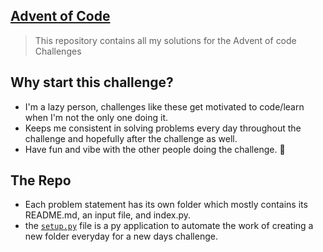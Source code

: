 ## [**Advent of Code**](https://adventofcode.com/2020/about)

>This repository contains all my solutions for the Advent of code Challenges

## Why start this challenge?
- I'm a lazy person, challenges like these get motivated to code/learn when I'm not the only one doing it.
- Keeps me consistent in solving problems every day throughout the challenge and hopefully after the challenge as well.
- Have fun and vibe with the other people doing the challenge. 🙌

## The Repo
- Each problem statement has its own folder which mostly contains its README.md, an input file, and index.py.
- the [`setup.py`](./setup.py) file is a py application to automate the work of creating a new folder everyday for a new days challenge.